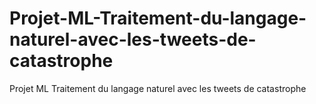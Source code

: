 # Projet-ML-Traitement-du-langage-naturel-avec-les-tweets-de-catastrophe
Projet ML Traitement du langage naturel avec les tweets de catastrophe
